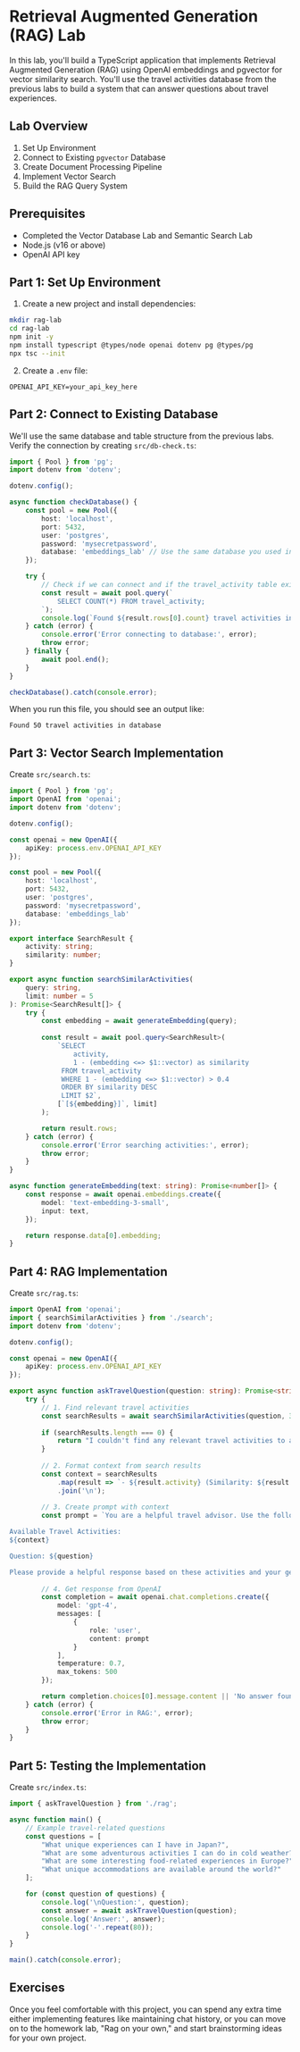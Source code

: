 # Retrieval Augmented Generation (RAG) Lab

In this lab, you'll build a TypeScript application that implements Retrieval Augmented Generation (RAG) using OpenAI embeddings and pgvector for vector similarity search. You'll use the travel activities database from the previous labs to build a system that can answer questions about travel experiences.

## Lab Overview

1. Set Up Environment
2. Connect to Existing `pgvector` Database
3. Create Document Processing Pipeline
4. Implement Vector Search
5. Build the RAG Query System

## Prerequisites

- Completed the Vector Database Lab and Semantic Search Lab
- Node.js (v16 or above)
- OpenAI API key

## Part 1: Set Up Environment

1. Create a new project and install dependencies:

```bash
mkdir rag-lab
cd rag-lab
npm init -y
npm install typescript @types/node openai dotenv pg @types/pg
npx tsc --init
```

2. Create a `.env` file:

```env
OPENAI_API_KEY=your_api_key_here
```

## Part 2: Connect to Existing Database

We'll use the same database and table structure from the previous labs. Verify the connection by creating `src/db-check.ts`:

```typescript
import { Pool } from 'pg';
import dotenv from 'dotenv';

dotenv.config();

async function checkDatabase() {
    const pool = new Pool({
        host: 'localhost',
        port: 5432,
        user: 'postgres',
        password: 'mysecretpassword',
        database: 'embeddings_lab' // Use the same database you used in previous labs
    });

    try {
        // Check if we can connect and if the travel_activity table exists
        const result = await pool.query(`
            SELECT COUNT(*) FROM travel_activity;
        `);
        console.log(`Found ${result.rows[0].count} travel activities in database`);
    } catch (error) {
        console.error('Error connecting to database:', error);
        throw error;
    } finally {
        await pool.end();
    }
}

checkDatabase().catch(console.error);
```

When you run this file, you should see an output like:

```
Found 50 travel activities in database
```

## Part 3: Vector Search Implementation

Create `src/search.ts`:

```typescript
import { Pool } from 'pg';
import OpenAI from 'openai';
import dotenv from 'dotenv';

dotenv.config();

const openai = new OpenAI({
    apiKey: process.env.OPENAI_API_KEY
});

const pool = new Pool({
    host: 'localhost',
    port: 5432,
    user: 'postgres',
    password: 'mysecretpassword',
    database: 'embeddings_lab'
});

export interface SearchResult {
    activity: string;
    similarity: number;
}

export async function searchSimilarActivities(
    query: string,
    limit: number = 5
): Promise<SearchResult[]> {
    try {
        const embedding = await generateEmbedding(query);
        
        const result = await pool.query<SearchResult>(
            `SELECT 
                activity,
                1 - (embedding <=> $1::vector) as similarity
             FROM travel_activity
             WHERE 1 - (embedding <=> $1::vector) > 0.4
             ORDER BY similarity DESC
             LIMIT $2`,
            [`[${embedding}]`, limit]
        );

        return result.rows;
    } catch (error) {
        console.error('Error searching activities:', error);
        throw error;
    }
}

async function generateEmbedding(text: string): Promise<number[]> {
    const response = await openai.embeddings.create({
        model: 'text-embedding-3-small',
        input: text,
    });

    return response.data[0].embedding;
}
```

## Part 4: RAG Implementation

Create `src/rag.ts`:

```typescript
import OpenAI from 'openai';
import { searchSimilarActivities } from './search';
import dotenv from 'dotenv';

dotenv.config();

const openai = new OpenAI({
    apiKey: process.env.OPENAI_API_KEY
});

export async function askTravelQuestion(question: string): Promise<string> {
    try {
        // 1. Find relevant travel activities
        const searchResults = await searchSimilarActivities(question, 3);
        
        if (searchResults.length === 0) {
            return "I couldn't find any relevant travel activities to answer your question.";
        }
        
        // 2. Format context from search results
        const context = searchResults
            .map(result => `- ${result.activity} (Similarity: ${result.similarity.toFixed(2)})`)
            .join('\n');
        
        // 3. Create prompt with context
        const prompt = `You are a helpful travel advisor. Use the following relevant travel activities to answer the user's question. If the activities aren't relevant to the question, you can say so.

Available Travel Activities:
${context}

Question: ${question}

Please provide a helpful response based on these activities and your general knowledge about travel.`;
        
        // 4. Get response from OpenAI
        const completion = await openai.chat.completions.create({
            model: 'gpt-4',
            messages: [
                {
                    role: 'user',
                    content: prompt
                }
            ],
            temperature: 0.7,
            max_tokens: 500
        });

        return completion.choices[0].message.content || 'No answer found';
    } catch (error) {
        console.error('Error in RAG:', error);
        throw error;
    }
}
```

## Part 5: Testing the Implementation

Create `src/index.ts`:

```typescript
import { askTravelQuestion } from './rag';

async function main() {
    // Example travel-related questions
    const questions = [
        "What unique experiences can I have in Japan?",
        "What are some adventurous activities I can do in cold weather?",
        "What are some interesting food-related experiences in Europe?",
        "What unique accommodations are available around the world?"
    ];

    for (const question of questions) {
        console.log('\nQuestion:', question);
        const answer = await askTravelQuestion(question);
        console.log('Answer:', answer);
        console.log('-'.repeat(80));
    }
}

main().catch(console.error);
```

## Exercises
Once you feel comfortable with this project, you can spend any extra time either implementing features like maintaining chat history, or you can move on to the homework lab, "Rag on your own," and start brainstorming ideas for your own project.